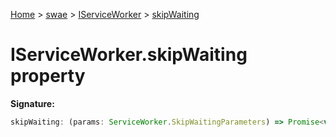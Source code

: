 [Home](./index) &gt; [swae](./swae.md) &gt; [IServiceWorker](./swae.iserviceworker.md) &gt; [skipWaiting](./swae.iserviceworker.skipwaiting.md)

# IServiceWorker.skipWaiting property


**Signature:**
```javascript
skipWaiting: (params: ServiceWorker.SkipWaitingParameters) => Promise<void>
```

